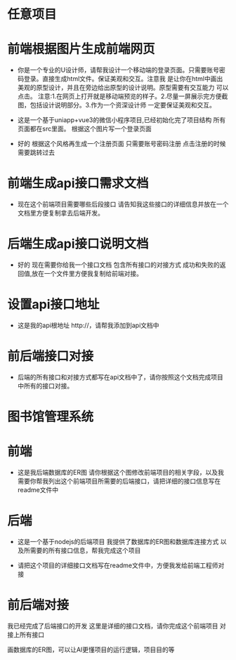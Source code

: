 # 任意项目
# 前端根据图片生成前端网页
- 你是一个专业的U设计师，请帮我设计一个移动端的登录页面。只需要账号密码登录。直接生成html文件。保证美观和交互。注意我 是让你在html中画出美观的原型设计，并且在旁边给出原型的设计说明。原型需要有交互能力 可以点击。
注意:1.在网页上打开就是移动端预览的样子。2.尽量一屏展示完方便截图，包括设计说明部分。3.作为一个资深设计师 一定要保证美观和交互。

- 这是一个基于uniapp+vue3的微信小程序项目,已经初始化完了项目结构 所有页面都在src里面。
根据这个图片写一个登录页面

- 好的 根据这个风格再生成一个注册页面 只需要账号密码注册 点击注册的时候需要跳转过去

# 前端生成api接口需求文档
- 现在这个前端项目需要哪些后段接口 请告知我这些接口的详细信息并放在一个文档里方便复制拿去后端开发。

# 后端生成api接口说明文档
- 好的 现在需要你给我一个接口文档 包含所有接口的对接方式 成功和失败的返回值,放在一个文件里方便我复制给前端对接。

# 设置api接口地址
- 这是我的api根地址  http://，请帮我添加到api文档中

# 前后端接口对接
- 后端的所有接口和对接方式都写在api文档中了，请你按照这个文档完成项目中所有的接口对接。


# 图书馆管理系统
# 前端
- 这是我后端数据库的ER图 请你根据这个图修改前端项目的相关字段，以及我需要你帮我列出这个前端项目所需要的后端接口，请把详细的接口信息写在readme文件中

# 后端
- 这是一个基于nodejs的后端项目 我提供了数据库的ER图和数据库连接方式 以及所需要的所有接口信息，帮我完成这个项目

- 请把这个项目的详细接口文档写在readme文件中，方便我发给前端工程师对接

# 前后端对接
我已经完成了后端接口的开发 这里是详细的接口文档，请你完成这个前端项目 对接上所有接口


画数据库的ER图，可以让AI更懂项目的运行逻辑，项目目的等